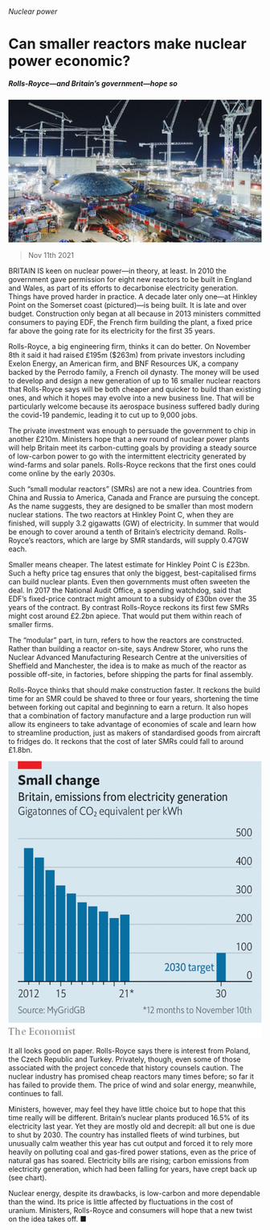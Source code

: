 ###### Nuclear power

# Can smaller reactors make nuclear power economic? 

##### Rolls-Royce—and Britain’s government—hope so 

![image](images/20211113_brp002.jpg) 

> Nov 11th 2021 

BRITAIN IS keen on nuclear power—in theory, at least. In 2010 the government gave permission for eight new reactors to be built in England and Wales, as part of its efforts to decarbonise electricity generation. Things have proved harder in practice. A decade later only one—at Hinkley Point on the Somerset coast (pictured)—is being built. It is late and over budget. Construction only began at all because in 2013 ministers committed consumers to paying EDF, the French firm building the plant, a fixed price far above the going rate for its electricity for the first 35 years.

Rolls-Royce, a big engineering firm, thinks it can do better. On November 8th it said it had raised £195m ($263m) from private investors including Exelon Energy, an American firm, and BNF Resources UK, a company backed by the Perrodo family, a French oil dynasty. The money will be used to develop and design a new generation of up to 16 smaller nuclear reactors that Rolls-Royce says will be both cheaper and quicker to build than existing ones, and which it hopes may evolve into a new business line. That will be particularly welcome because its aerospace business suffered badly during the covid-19 pandemic, leading it to cut up to 9,000 jobs.


The private investment was enough to persuade the government to chip in another £210m. Ministers hope that a new round of nuclear power plants will help Britain meet its carbon-cutting goals by providing a steady source of low-carbon power to go with the intermittent electricity generated by wind-farms and solar panels. Rolls-Royce reckons that the first ones could come online by the early 2030s.

Such “small modular reactors” (SMRs) are not a new idea. Countries from China and Russia to America, Canada and France are pursuing the concept. As the name suggests, they are designed to be smaller than most modern nuclear stations. The two reactors at Hinkley Point C, when they are finished, will supply 3.2 gigawatts (GW) of electricity. In summer that would be enough to cover around a tenth of Britain’s electricity demand. Rolls-Royce’s reactors, which are large by SMR standards, will supply 0.47GW each.

Smaller means cheaper. The latest estimate for Hinkley Point C is £23bn. Such a hefty price tag ensures that only the biggest, best-capitalised firms can build nuclear plants. Even then governments must often sweeten the deal. In 2017 the National Audit Office, a spending watchdog, said that EDF’s fixed-price contract might amount to a subsidy of £30bn over the 35 years of the contract. By contrast Rolls-Royce reckons its first few SMRs might cost around £2.2bn apiece. That would put them within reach of smaller firms.

The “modular” part, in turn, refers to how the reactors are constructed. Rather than building a reactor on-site, says Andrew Storer, who runs the Nuclear Advanced Manufacturing Research Centre at the universities of Sheffield and Manchester, the idea is to make as much of the reactor as possible off-site, in factories, before shipping the parts for final assembly.

Rolls-Royce thinks that should make construction faster. It reckons the build time for an SMR could be shaved to three or four years, shortening the time between forking out capital and beginning to earn a return. It also hopes that a combination of factory manufacture and a large production run will allow its engineers to take advantage of economies of scale and learn how to streamline production, just as makers of standardised goods from aircraft to fridges do. It reckons that the cost of later SMRs could fall to around £1.8bn.

![image](images/20211113_brc153.png) 


It all looks good on paper. Rolls-Royce says there is interest from Poland, the Czech Republic and Turkey. Privately, though, even some of those associated with the project concede that history counsels caution. The nuclear industry has promised cheap reactors many times before; so far it has failed to provide them. The price of wind and solar energy, meanwhile, continues to fall.

Ministers, however, may feel they have little choice but to hope that this time really will be different. Britain’s nuclear plants produced 16.5% of its electricity last year. Yet they are mostly old and decrepit: all but one is due to shut by 2030. The country has installed fleets of wind turbines, but unusually calm weather this year has cut output and forced it to rely more heavily on polluting coal and gas-fired power stations, even as the price of natural gas has soared. Electricity bills are rising; carbon emissions from electricity generation, which had been falling for years, have crept back up (see chart).

Nuclear energy, despite its drawbacks, is low-carbon and more dependable than the wind. Its price is little affected by fluctuations in the cost of uranium. Ministers, Rolls-Royce and consumers will hope that a new twist on the idea takes off. ■

